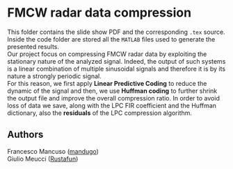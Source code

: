 # FMCW radar data compression

This folder contains the slide show PDF and the corresponding `.tex` source. Inside the code folder are stored all the `MATLAB` files used to generate the presented results.\
Our project focus on compressing FMCW radar data by exploiting the stationary nature of the analyzed signal. Indeed, the output of such systems is a linear combination of multiple sinusoidal signals and therefore it is by its nature a strongly periodic signal.\
For this reason, we first apply **Linear Predictive Coding** to reduce the dynamic of the signal and then, we use **Huffman coding** to further shrink the output file and improve the overall compression ratio. In order to avoid loss of data we save, along with the LPC FIR coefficient and the Huffman dictionary, also the **residuals** of the LPC compression algorithm. 

 ## Authors 
 Francesco Mancuso ([mandugo](https://github.com/mandugo))\
 Giulio Meucci ([Rustafun](https://github.com/Rustafun))

